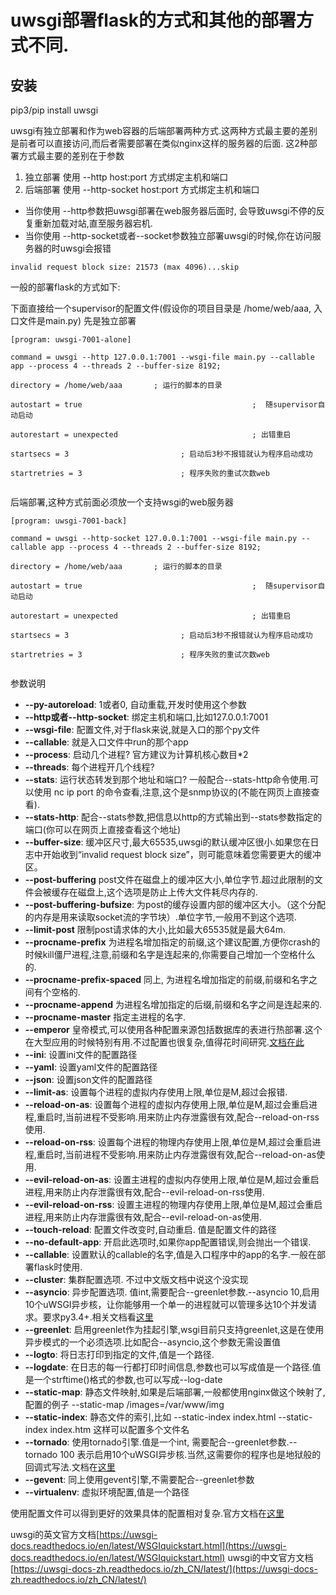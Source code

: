 # uwsgi部署flask的方式和其他的部署方式不同.

## 安装 

pip3/pip install uwsgi


uwsgi有独立部署和作为web容器的后端部署两种方式.这两种方式最主要的差别是前者可以直接访问,而后者需要部署在类似nginx这样的服务器的后面.
这2种部署方式最主要的差别在于参数

1. 独立部署 使用 --http host:port 方式绑定主机和端口
2. 后端部署 使用 --http-socket  host:port 方式绑定主机和端口

* 当你使用 --http参数把uwsgi部署在web服务器后面时, 会导致uwsgi不停的反复重新加载对站,直至服务器宕机.
* 当你使用  --http-socket或者--socket参数独立部署uwsgi的时候,你在访问服务器的时uwsgi会报错
```shell
invalid request block size: 21573 (max 4096)...skip
```

一般的部署flask的方式如下:

下面直接给一个supervisor的配置文件(假设你的项目目录是 /home/web/aaa, 入口文件是main.py)
先是独立部署

```
[program: uwsgi-7001-alone]

command = uwsgi --http 127.0.0.1:7001 --wsgi-file main.py --callable app --process 4 --threads 2 --buffer-size 8192;

directory = /home/web/aaa       ; 运行的脚本的目录

autostart = true                                      ;  随supervisor自动启动

autorestart = unexpected                              ; 出错重启

startsecs = 3                         ; 启动后3秒不报错就认为程序启动成功

startretries = 3                      ; 程序失败的重试次数web


```

后端部署,这种方式前面必须放一个支持wsgi的web服务器
```
[program: uwsgi-7001-back]

command = uwsgi --http-socket 127.0.0.1:7001 --wsgi-file main.py --callable app --process 4 --threads 2 --buffer-size 8192;

directory = /home/web/aaa       ; 运行的脚本的目录

autostart = true                                      ;  随supervisor自动启动

autorestart = unexpected                              ; 出错重启

startsecs = 3                         ; 启动后3秒不报错就认为程序启动成功

startretries = 3                      ; 程序失败的重试次数web


```

参数说明

* **--py-autoreload**: 1或者0, 自动重载,开发时使用这个参数
* **--http或者--http-socket**: 绑定主机和端口,比如127.0.0.1:7001
* **--wsgi-file**: 配置文件,对于flask来说,就是入口的那个py文件
* **--callable**: 就是入口文件中run的那个app
* **--process**: 启动几个进程? 官方建议为计算机核心数目*2
* **--threads**: 每个进程开几个线程?
* **--stats**: 运行状态转发到那个地址和端口? 一般配合--stats-http命令使用.可以使用 nc ip port  的命令查看,注意,这个是snmp协议的(不能在网页上直接查看).
* **--stats-http**: 配合--stats参数,把信息以http的方式输出到--stats参数指定的端口(你可以在网页上直接查看这个地址)
* **--buffer-size**: 缓冲区尺寸,最大65535,uwsgi的默认缓冲区很小.如果您在日志中开始收到“invalid request block size”，则可能意味着您需要更大的缓冲区。
* **--post-buffering**  post文件在磁盘上的缓冲区大小,单位字节.超过此限制的文件会被缓存在磁盘上,这个选项是防止上传大文件耗尽内存的.
* **--post-buffering-bufsize**: 为post的缓存设置内部的缓冲区大小。（这个分配的内存是用来读取socket流的字节块）.单位字节,一般用不到这个选项.
* **--limit-post**  限制post请求体的大小,比如最大65535就是最大64m.
* **--procname-prefix**  为进程名增加指定的前缀,这个建议配置,方便你crash的时候kill僵尸进程,注意,前缀和名字是连起来的,你需要自己增加一个空格什么的.
* **--procname-prefix-spaced**  同上, 为进程名增加指定的前缀,前缀和名字之间有个空格的.
* **--procname-append**  为进程名增加指定的后缀,前缀和名字之间是连起来的.
* **--procname-master**  指定主进程的名字.
* **--emperor**  皇帝模式,可以使用各种配置来源包括数据库的表进行热部署.这个在大型应用的时候特别有用.不过配置也很复杂,值得花时间研究.[文档在此](https://uwsgi-docs-zh.readthedocs.io/zh_CN/latest/Emperor.html)
* **--ini**: 设置ini文件的配置路径
* **--yaml**: 设置yaml文件的配置路径
* **--json**: 设置json文件的配置路径
* **--limit-as**: 设置每个进程的虚拟内存使用上限,单位是M,超过会报错.
* **--reload-on-as**: 设置每个进程的虚拟内存使用上限,单位是M,超过会重启进程,重启时,当前进程不受影响.用来防止内存泄露很有效,配合--reload-on-rss使用.
* **--reload-on-rss**: 设置每个进程的物理内存使用上限,单位是M,超过会重启进程,重启时,当前进程不受影响.用来防止内存泄露很有效,配合--reload-on-as使用.
* **--evil-reload-on-as**: 设置主进程的虚拟内存使用上限,单位是M,超过会重启进程,用来防止内存泄露很有效,配合--evil-reload-on-rss使用.
* **--evil-reload-on-rss**: 设置主进程的物理内存使用上限,单位是M,超过会重启进程,用来防止内存泄露很有效,配合--evil-reload-on-as使用.
* **--touch-reload**: 配置文件改变时,自动重启. 值是配置文件的路径
* **--no-default-app**: 开启此选项时,如果你app配置错误,则会抛出一个错误.
* **--callable**: 设置默认的callable的名字,值是入口程序中的app的名字.一般在部署flask时使用.
* **--cluster**: 集群配置选项. 不过中文版文档中说这个没实现
* **--asyncio**: 异步配置选项. 值int,需要配合--greenlet参数.--asyncio 10,启用10个uWSGI异步核，让你能够用一个单一的进程就可以管理多达10个并发请求。要求py3.4+.相关文档看[这里](https://uwsgi-docs-zh.readthedocs.io/zh_CN/latest/asyncio.html)
* **--greenlet**: 启用greenlet作为挂起引擎,wsgi目前只支持greenlet,这是在使用异步模式的一个必须选项.比如配合--asyncio,这个参数无需设置值
* **--logto**: 将日志打印到指定的文件,值是一个路径.
* **--logdate**: 在日志的每一行都打印时间信息,参数也可以写成值是一个路径.值是一个strftime()格式的参数,也可以写成--log-date
* **--static-map**: 静态文件映射,如果是后端部署,一般都使用nginx做这个映射了,配置的例子 --static-map /images=/var/www/img
* **--static-index**: 静态文件的索引,比如 --static-index index.html --static-index index.htm 这样可以配置多个文件名
* **--tornado**: 使用tornado引擎.值是一个int, 需要配合--greenlet参数.--tornado 100 表示启用10个uWSGI异步核.当然,这需要你的程序也是地狱般的回调式写法.文档在[这里](https://uwsgi-docs-zh.readthedocs.io/zh_CN/latest/Tornado.html)
* **--gevent**: 同上使用gevent引擎,不需要配合--greenlet参数
* **--virtualenv**: 虚拟环境配置,值是一个路径


使用配置文件可以得到更好的效果具体的配置相对复杂.官方文档在[这里](https://uwsgi-docs.readthedocs.io/en/latest/Configuration.html)


uwsgi的英文官方文档[https://uwsgi-docs.readthedocs.io/en/latest/WSGIquickstart.html](https://uwsgi-docs.readthedocs.io/en/latest/WSGIquickstart.html)
uwsgi的中文官方文档[https://uwsgi-docs-zh.readthedocs.io/zh_CN/latest/](https://uwsgi-docs-zh.readthedocs.io/zh_CN/latest/)